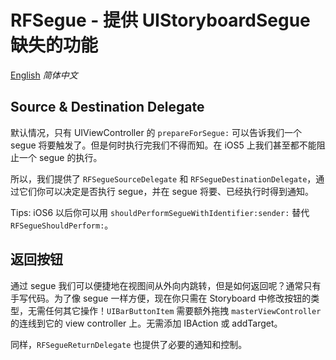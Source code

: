 # RFSegue - 提供 UIStoryboardSegue 缺失的功能

<base href="//github.com/RFUI/RFSegue/blob/master/" />

[English](Readme.md) *简体中文*

## Source & Destination Delegate

默认情况，只有 UIViewController 的 `prepareForSegue:` 可以告诉我们一个 segue 将要触发了。但是何时执行完我们不得而知。在 iOS5 上我们甚至都不能阻止一个 segue 的执行。

所以，我们提供了 `RFSegueSourceDelegate` 和 `RFSegueDestinationDelegate`，通过它们你可以决定是否执行 segue，并在 segue 将要、已经执行时得到通知。

Tips: iOS6 以后你可以用 `shouldPerformSegueWithIdentifier:sender:` 替代 `RFSegueShouldPerform:`。

## 返回按钮

通过 segue 我们可以便捷地在视图间从外向内跳转，但是如何返回呢？通常只有手写代码。为了像 segue 一样方便，现在你只需在 Storyboard 中修改按钮的类型，无需任何其它操作！`UIBarButtonItem` 需要额外拖拽 `masterViewController` 的连线到它的 view controller 上。无需添加 IBAction 或 addTarget。

同样，`RFSegueReturnDelegate` 也提供了必要的通知和控制。
